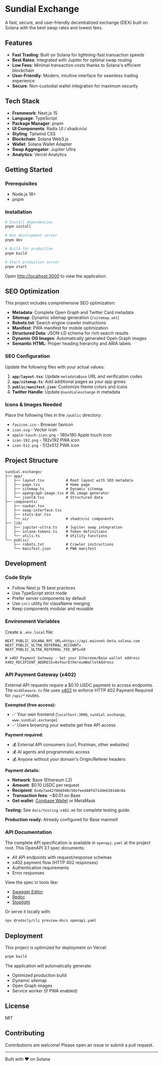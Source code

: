 # Sundial Exchange

A fast, secure, and user-friendly decentralized exchange (DEX) built on Solana with the best swap rates and lowest fees.

## Features

- **Fast Trading**: Built on Solana for lightning-fast transaction speeds
- **Best Rates**: Integrated with Jupiter for optimal swap routing
- **Low Fees**: Minimal transaction costs thanks to Solana's efficient blockchain
- **User-Friendly**: Modern, intuitive interface for seamless trading experience
- **Secure**: Non-custodial wallet integration for maximum security

## Tech Stack

- **Framework**: Next.js 15
- **Language**: TypeScript
- **Package Manager**: pnpm
- **UI Components**: Radix UI / shadcn/ui
- **Styling**: Tailwind CSS
- **Blockchain**: Solana Web3.js
- **Wallet**: Solana Wallet Adapter
- **Swap Aggregator**: Jupiter Ultra
- **Analytics**: Vercel Analytics

## Getting Started

### Prerequisites

- Node.js 18+ 
- pnpm

### Installation

```bash
# Install dependencies
pnpm install

# Run development server
pnpm dev

# Build for production
pnpm build

# Start production server
pnpm start
```

Open [http://localhost:3000](http://localhost:3000) to view the application.

## SEO Optimization

This project includes comprehensive SEO optimization:

- **Metadata**: Complete Open Graph and Twitter Card metadata
- **Sitemap**: Dynamic sitemap generation (`/sitemap.xml`)
- **Robots.txt**: Search engine crawler instructions
- **Manifest**: PWA manifest for mobile optimization
- **Structured Data**: JSON-LD schema for rich search results
- **Dynamic OG Images**: Automatically generated Open Graph images
- **Semantic HTML**: Proper heading hierarchy and ARIA labels

### SEO Configuration

Update the following files with your actual values:

1. **`app/layout.tsx`**: Update `metadataBase` URL and verification codes
2. **`app/sitemap.ts`**: Add additional pages as your app grows
3. **`public/manifest.json`**: Customize theme colors and icons
4. **Twitter Handle**: Update `@sundialexchange` in metadata

### Icons & Images Needed

Place the following files in the `/public` directory:

- `favicon.ico` - Browser favicon
- `icon.svg` - Vector icon
- `apple-touch-icon.png` - 180x180 Apple touch icon
- `icon-192.png` - 192x192 PWA icon
- `icon-512.png` - 512x512 PWA icon

## Project Structure

```
sundial.exchange/
├── app/
│   ├── layout.tsx          # Root layout with SEO metadata
│   ├── page.tsx            # Home page
│   ├── sitemap.ts          # Dynamic sitemap
│   ├── opengraph-image.tsx # OG image generator
│   └── jsonld.tsx          # Structured data
├── components/
│   ├── navbar.tsx
│   ├── swap-interface.tsx
│   ├── stats-bar.tsx
│   └── ui/                 # shadcn/ui components
├── lib/
│   ├── jupiter-ultra.ts    # Jupiter swap integration
│   ├── solana-tokens.ts    # Token definitions
│   └── utils.ts            # Utility functions
└── public/
    ├── robots.txt          # Crawler instructions
    └── manifest.json       # PWA manifest
```

## Development

### Code Style

- Follow Next.js 15 best practices
- Use TypeScript strict mode
- Prefer server components by default
- Use `cn()` utility for className merging
- Keep components modular and reusable

### Environment Variables

Create a `.env.local` file:

```env
NEXT_PUBLIC_SOLANA_RPC_URL=https://api.mainnet-beta.solana.com
NEXT_PUBLIC_ULTRA_REFERRAL_ACCOUNT=
NEXT_PUBLIC_ULTRA_REFERRAL_FEE_BPS=50

# x402 Payment Gateway - Set your Ethereum/Base wallet address
X402_RECIPIENT_ADDRESS=0xYourEthereumWalletAddress
```

### API Payment Gateway (x402)

External API requests require a $0.10 USDC payment to access endpoints. The `middleware.ts` file uses [x402](https://docs.cdp.coinbase.com/x402/quickstart-for-sellers) to enforce HTTP 402 Payment Required for `/api/*` routes.

**Exempted (free access):**
- ✅ Your own frontend (`localhost:3000`, `sundial.exchange`, `www.sundial.exchange`)
- ✅ Users browsing your website get free API access

**Payment required:**
- 💰 External API consumers (curl, Postman, other websites)
- 💰 AI agents and programmatic access
- 💰 Anyone without your domain's Origin/Referer headers

**Payment details:**
- **Network**: Base (Ethereum L2)
- **Amount**: $0.10 USDC per request
- **Recipient**: `0xde7ae42f066940c50efeed40fd71dde630148c0a`
- **Transaction fees**: ~$0.01 on Base
- **Get wallet**: [Coinbase Wallet](https://www.coinbase.com/wallet) or MetaMask

**Testing:** See `docs/testing-x402.md` for complete testing guide.

**Production ready:** Already configured for Base mainnet!

### API Documentation

The complete API specification is available in `openapi.yaml` at the project root. This OpenAPI 3.1 spec documents:
- All API endpoints with request/response schemas
- x402 payment flow (HTTP 402 responses)
- Authentication requirements
- Error responses

View the spec in tools like:
- [Swagger Editor](https://editor.swagger.io/)
- [Redoc](https://redocly.github.io/redoc/)
- [Stoplight](https://stoplight.io/)

Or serve it locally with:
```bash
npx @redocly/cli preview-docs openapi.yaml
```

## Deployment

This project is optimized for deployment on Vercel:

```bash
pnpm build
```

The application will automatically generate:
- Optimized production build
- Dynamic sitemap
- Open Graph images
- Service worker (if PWA enabled)

## License

MIT

## Contributing

Contributions are welcome! Please open an issue or submit a pull request.

---

Built with ❤️ on Solana

